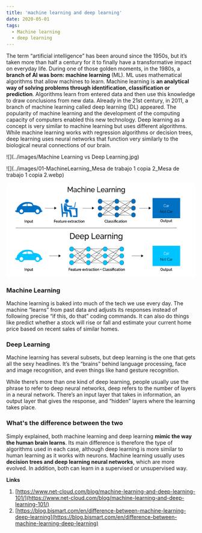 ```yaml
---
title: 'machine learning and deep learning'
date: 2020-05-01
tags:
  - Machine learning
  - deep learning
---
```




The term “artificial intelligence” has been around since the 1950s, but it’s taken more than half a century for it to finally have a transformative impact on everyday life. During one of those golden moments, in the 1980s, a **branch of AI was born: machine learning** (ML). ML uses mathematical algorithms that allow machines to learn. Machine learning is **an analytical way of solving problems through identification, classification or prediction**. Algorithms learn from entered data and then use this knowledge to draw conclusions from new data. Already in the 21st century, in 2011, a branch of machine learning called deep learning (DL) appeared. The popularity of machine learning and the development of the computing capacity of computers enabled this new technology. Deep learning as a concept is very similar to machine learning but uses different algorithms. While machine learning works with regression algorithms or decision trees, deep learning uses neural networks that function very similarly to the biological neural connections of our brain.

![](../images/Machine Learning vs Deep Learning.jpg)

![](../images/01-MachineLearning_Mesa de trabajo 1 copia 2_Mesa de trabajo 1 copia 2.webp)

![](../images/deep_learning.png)



### Machine Learning

Machine learning is baked into much of the tech we use every day. The machine “learns” from past data and adjusts its responses instead of following precise “if this, do that” coding commands. It can also do things like predict whether a stock will rise or fall and estimate your current home price based on recent sales of similar homes.

### Deep Learning

Machine learning has several subsets, but deep learning is the one that gets all the sexy headlines. It’s the “brains” behind language processing, face and image recognition, and even things like hand gesture recognition.

While there’s more than one kind of deep learning, people usually use the phrase to refer to deep neural networks, deep refers to the number of layers in a neural network. There’s an input layer that takes in information, an output layer that gives the response, and “hidden” layers where the learning takes place.

### What's the difference between the two

Simply explained, both machine learning and deep learning **mimic the way the human brain learns**. Its main difference is therefore the type of algorithms used in each case, although deep learning is more similar to human learning as it works with neurons. Machine learning usually uses **decision trees and deep learning neural networks**, which are more evolved. In addition, both can learn in a supervised or unsupervised way.



**Links**

1. [https://www.net-cloud.com/blog/machine-learning-and-deep-learning-101/](https://www.net-cloud.com/blog/machine-learning-and-deep-learning-101/)
2. [https://blog.bismart.com/en/difference-between-machine-learning-deep-learning](https://blog.bismart.com/en/difference-between-machine-learning-deep-learning)

